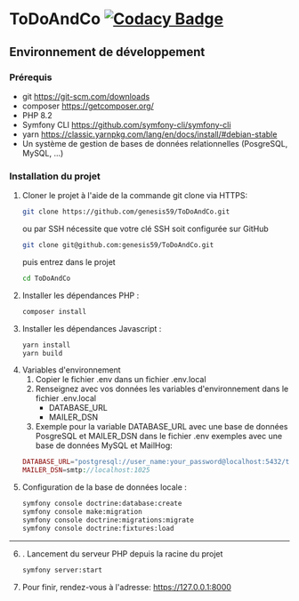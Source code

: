 # ToDoAndCo [![Codacy Badge](https://app.codacy.com/project/badge/Grade/478aec0b55184ab5a9ed477a942c7966)](https://app.codacy.com/gh/genesis59/ToDoAndCo/dashboard?utm_source=gh&utm_medium=referral&utm_content=&utm_campaign=Badge_grade)
## Environnement de développement
### Prérequis
* git https://git-scm.com/downloads
* composer https://getcomposer.org/
* PHP 8.2
* Symfony CLI https://github.com/symfony-cli/symfony-cli
* yarn https://classic.yarnpkg.com/lang/en/docs/install/#debian-stable
* Un système de gestion de bases de données relationnelles (PosgreSQL, MySQL, ...)
### Installation du projet
1. Cloner le projet à l'aide de la commande git clone via HTTPS:
   ```bash
   git clone https://github.com/genesis59/ToDoAndCo.git
   ```
   ou par SSH nécessite que votre clé SSH soit configurée sur GitHub
   ```bash
   git clone git@github.com:genesis59/ToDoAndCo.git
   ```
   puis entrez dans le projet
   ```bash
   cd ToDoAndCo
   ```
2. Installer les dépendances PHP :
    ```bash
    composer install
    ```
3. Installer les dépendances Javascript :
   ```bash
   yarn install
   yarn build
   ```
4. Variables d'environnement
    1. Copier le fichier .env dans un fichier .env.local
    2. Renseignez avec vos données les variables d'environnement dans le fichier .env.local
        - DATABASE_URL
        - MAILER_DSN
    3. Exemple pour la variable DATABASE_URL avec une base de données PosgreSQL et MAILER_DSN dans le fichier .env exemples avec une base de données MySQL et MailHog:
   ```php
   DATABASE_URL="postgresql://user_name:your_password@localhost:5432/todo_and_co?serverVersion=15&charset=utf8"
   MAILER_DSN=smtp://localhost:1025
   ```
5. Configuration de la base de données locale :
    ```bash
    symfony console doctrine:database:create
    symfony console make:migration
    symfony console doctrine:migrations:migrate
    symfony console doctrine:fixtures:load
   ```
***
6. . Lancement du serveur PHP depuis la racine du projet
   ```bash
   symfony server:start
   ```
7. Pour finir, rendez-vous à l'adresse: https://127.0.0.1:8000

